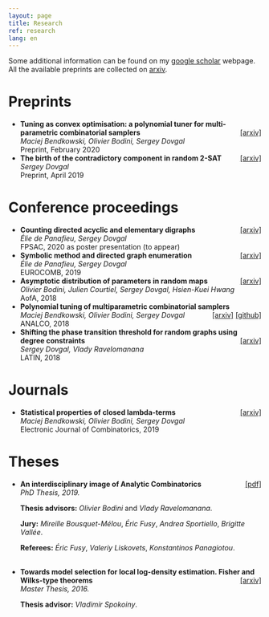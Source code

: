 ```yaml
---
layout: page
title: Research
ref: research
lang: en
---
```


Some additional information can be found on my [google
scholar](https://scholar.google.com/citations?user=yIfJmgYAAAAJ&hl=ru) webpage.
All the available preprints are collected on
[arxiv](https://arxiv.org/search/?query=sergey+dovgal&searchtype=author).

# Preprints
<ul class="pre">

<li><b>
Tuning as convex optimisation: a polynomial tuner for multi-parametric combinatorial samplers 
</b><div style="float: right">
<a href="https://arxiv.org/abs/2002.12771">[arxiv]</a>
<!--<a href="">[slides]</a>-->
</div><br /><i>
Maciej Bendkowski, Olivier Bodini, Sergey Dovgal
</i><br />
Preprint, February 2020
</li>

<li><b>
The birth of the contradictory component in random 2-SAT
</b><div style="float: right">
<a href="https://arxiv.org/abs/1904.10266">[arxiv]</a>
<!--<a href="">[slides]</a>-->
</div><br /><i>
Sergey Dovgal
</i><br />
Preprint, April 2019
</li>

</ul>

# Conference proceedings
<ul class="conf">

<li><b>
Counting directed acyclic and elementary digraphs
</b><div style="float: right">
<a href="https://arxiv.org/abs/2001.08659">[arxiv]</a>
<!--<a href="">[slides]</a>-->
</div><br /><i>
Élie de Panafieu, Sergey Dovgal
</i><br />
FPSAC, 2020 as poster presentation (to appear)
</li>

<li><b>
Symbolic method and directed graph enumeration
</b><div style="float: right">
<a href="https://arxiv.org/abs/1903.09454">[arxiv]</a>
<!--<a href="">[slides]</a>-->
</div><br /><i>
Élie de Panafieu, Sergey Dovgal
</i><br />
EUROCOMB, 2019
</li>

<li><b>
Asymptotic distribution of parameters in random maps
</b><div style="float: right">
<a href="https://arxiv.org/abs/1802.07112">[arxiv]</a>
<!--<a href="">[slides]</a>-->
</div><br /><i>
Olivier Bodini, Julien Courtiel, Sergey Dovgal, Hsien-Kuei Hwang
</i><br />
AofA, 2018
</li>

<li><b>
Polynomial tuning of multiparametric combinatorial samplers
</b><div style="float: right">
<a href="https://arxiv.org/abs/1708.01212">[arxiv]</a>
<!--<a href="">[slides]</a>-->
<a href="https://github.com/maciej-bendkowski/paganini">[github]</a>
</div><br /><i>
Maciej Bendkowski, Olivier Bodini, Sergey Dovgal
</i><br />
ANALCO, 2018
</li>

<li><b>
Shifting the phase transition threshold for random graphs using
  degree constraints
</b><div style="float: right">
<a href="https://arxiv.org/abs/1704.06683">[arxiv]</a>
<!--<a href="">[slides]</a>-->
</div><br /><i>
Sergey Dovgal, Vlady Ravelomanana
</i><br />
LATIN, 2018
</li>

</ul>

# Journals
<ul class="jour">

<li><b>
Statistical properties of closed lambda-terms
</b><div style="float: right">
<a href="https://arxiv.org/abs/1805.09419">[arxiv]</a>
<!--<a href="">[slides]</a>-->
</div><br /><i>
Maciej Bendkowski, Olivier Bodini, Sergey Dovgal
</i><br />
Electronic Journal of Combinatorics, 2019
</li>

</ul>

# Theses
<ul class="thes">

<li><b>
An interdisciplinary image of Analytic Combinatorics
</b><div style="float: right">
<a href="https://lipn.fr/~dovgal/thesis.pdf">[pdf]</a>
<!--<a href="">[slides]</a>-->
</div><br /><i>
PhD Thesis, 2019.
</i><br />

<b>Thesis advisors:</b>
<i>Olivier Bodini</i> and <i>Vlady Ravelomanana</i>.<br />

<b>Jury:</b>
<i>Mireille Bousquet-Mélou</i>,
<i>Éric Fusy</i>,
<i>Andrea Sportiello</i>,
<i>Brigitte Vallée</i>.<br />

<b>Referees:</b>
<i>Éric Fusy</i>,
<i>Valeriy Liskovets</i>,
<i>Konstantinos Panagiotou</i>.

</li>

<br>

<li><b>
Towards model selection for local log-density estimation. Fisher and Wilks-type theorems
</b><div style="float: right">
<a href="https://arxiv.org/abs/1607.00806">[arxiv]</a>
</div><br /><i>
Master Thesis, 2016.
</i><br />

<b>Thesis advisor:</b>
<i>Vladimir Spokoiny</i>.<br />
</li>

</ul>
